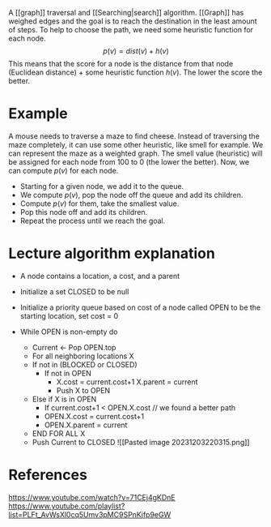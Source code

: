 A [[graph]] traversal and [[Searching|search]] algorithm.
[[Graph]] has weighed edges and the goal is to reach the destination in the least amount of steps. To help to choose the path, we need some heuristic function for each node. 
$$
p(v) = dist(v) + h(v)
$$
This means that the score for a node is the distance from that node (Euclidean distance) + some heuristic function $h(v)$. The lower the score the better.
# Example
A mouse needs to traverse a maze to find cheese. Instead of traversing the maze completely, it can use some other heuristic, like smell for example. We can represent the maze as a weighted graph. 
The smell value (heuristic) will be assigned for each node from 100 to 0 (the lower the better). Now, we can compute $p(v)$ for each node. 
- Starting for a given node, we add it to the queue.
- We compute $p(v)$, pop the node off the queue and add its children. 
- Compute $p(v)$ for them, take the smallest value.
- Pop this node off and add its children.
- Repeat the process until we reach the goal.
# Lecture algorithm explanation
- A node contains a location, a cost, and a parent
- Initialize a set CLOSED to be null
- Initialize a priority queue based on cost of a node called OPEN to be the starting location, set cost = 0

- While OPEN is non-empty do
	- Current <- Pop OPEN.top
	- For all neighboring locations X
	- If not in (BLOCKED or CLOSED)
		- If not in OPEN
			- X.cost = current.cost+1
			  X.parent = current
			- Push X to OPEN
	- Else if X is in OPEN
		- If current.cost+1 < OPEN.X.cost // we found a better path
		- OPEN.X.cost = current.cost+1
		- OPEN.X.parent = current
	- END FOR ALL X
	- Push Current to CLOSED
![[Pasted image 20231203220315.png]]
# References
https://www.youtube.com/watch?v=71CEj4gKDnE
https://www.youtube.com/playlist?list=PLFt_AvWsXl0cq5Umv3pMC9SPnKjfp9eGW
